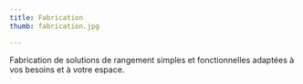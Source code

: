 ```yaml
---
title: Fabrication
thumb: fabrication.jpg 

---
```


Fabrication de solutions de rangement simples et fonctionnelles adaptées à vos besoins et à votre espace. 
